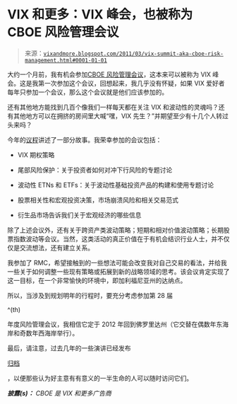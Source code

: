 <!--yml

分类：未分类

日期：2024-05-18 16:52:43

-->

# VIX 和更多：VIX 峰会，也被称为 CBOE 风险管理会议

> 来源：[`vixandmore.blogspot.com/2011/03/vix-summit-aka-cboe-risk-management.html#0001-01-01`](http://vixandmore.blogspot.com/2011/03/vix-summit-aka-cboe-risk-management.html#0001-01-01)

大约一个月前，我有机会参加[CBOE 风险管理会议](http://www.cboermc.com/)，这本来可以被称为 VIX 峰会。这是我第一次参加这个会议，回想起来，我几乎没有怀疑，如果 VIX 爱好者每年只参加一个会议，那么这个会议就是他们应该参加的。

还有其他地方能找到几百个像我们一样每天都在关注 VIX 和波动性的灵魂吗？还有其他地方可以在拥挤的房间里大喊“嘿，VIX 先生？”并期望至少有十几个人转过头来吗？

今年的[议程](http://www.cboermc.com/Agenda.cfm)讲述了一部分故事。我荣幸参加的会议包括：

+   VIX 期权策略

+   尾部风险保护：关于投资者如何对冲下行风险的专题讨论

+   波动性 ETNs 和 ETFs：关于波动性基础投资产品的构建和使用专题讨论

+   股票相关性和宏观投资决策，市场崩溃风险和相关交易范式

+   衍生品市场告诉我们关于宏观经济的哪些信息

除了上述会议外，还有关于跨资产类波动策略；短期和相对价值波动策略；长期股票指数波动等会议。当然，这类活动的真正价值在于有机会结识行业人士，并不仅仅是交流想法，还有建立关系。

我参加了 RMC，希望接触到的一些想法可能会改变我对自己交易的看法，并给我一些关于如何调整一些现有策略或拓展到新的战略领域的思考。该会议肯定实现了这一目标，在一个非常愉快的环境中，即加利福尼亚州的达纳点。

所以，当涉及到规划明年的行程时，要充分考虑参加第 28 届

^(th)

年度风险管理会议，我相信它定于 2012 年回到佛罗里达州（它交替在偶数年东海岸和奇数年西海岸举行）。

最后，请注意，过去几年的一些演讲已经发布

[归档](http://www.cboermc.com/Past_Conferences.cfm)

，以便那些认为好主意有有意义的一半生命的人可以随时访问它们。

***披露(s)：*** *CBOE 是 VIX 和更多广告商*
